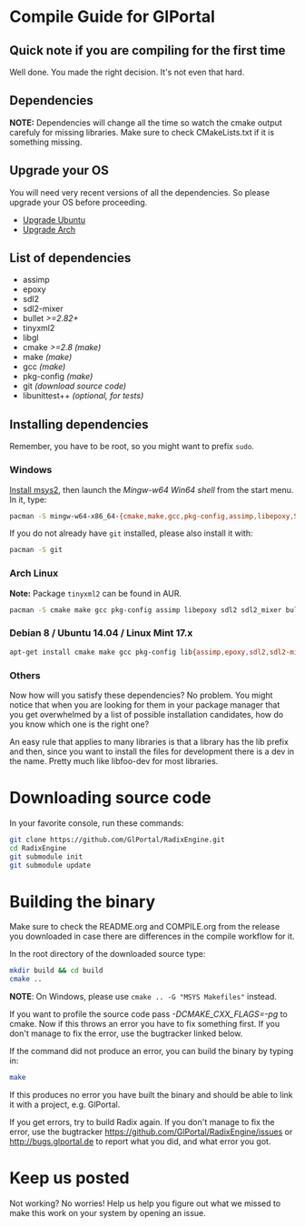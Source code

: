 # Compile Guide for GlPortal
## Quick note if you are compiling for the first time
Well done. You made the right decision. It's not even that hard.

## Dependencies
**NOTE:** Dependencies will change all the time so watch the cmake output carefuly for missing libraries.
Make sure to check CMakeLists.txt if it is something missing.

## Upgrade your OS
You will need very recent versions of all the dependencies. So please upgrade your OS before proceeding.
- [Upgrade Ubuntu](http://www.ubuntu.com/download/desktop/upgrade)
- [Upgrade Arch](https://wiki.archlinux.org/index.php/Pacman#Upgrading_packages)
## List of dependencies
- assimp
- epoxy
- sdl2
- sdl2-mixer
- bullet *>=2.82+*
- tinyxml2
- libgl
- cmake *>=2.8 (make)*
- make *(make)*
- gcc *(make)*
- pkg-config *(make)*
- git *(download source code)*
- libunittest++ *(optional, for tests)*

## Installing dependencies
Remember, you have to be root, so you might want to prefix `sudo`.

### Windows
[Install msys2](http://msys2.github.io/), then launch the *Mingw-w64 Win64 shell* from the start menu. In it, type:
```bash
pacman -S mingw-w64-x86_64-{cmake,make,gcc,pkg-config,assimp,libepoxy,SDL2,SDL2_mixer,bullet,tinyxml2}
```

If you do not already have `git` installed, please also install it with:

```bash
pacman -S git
```

### Arch Linux
**Note:** Package `tinyxml2` can be found in AUR.
```bash
pacman -S cmake make gcc pkg-config assimp libepoxy sdl2 sdl2_mixer bullet mesa unittestpp
```

### Debian 8 / Ubuntu 14.04 / Linux Mint 17.x
```bash
apt-get install cmake make gcc pkg-config lib{assimp,epoxy,sdl2,sdl2-mixer,bullet,tinyxml2,gl1-mesa,unittest++}-dev
```

### Others
Now how will you satisfy these dependencies? No problem. You might notice that when you
are looking for them in your package manager that you get overwhelmed by a list of possible
installation candidates, how do you know which one is the right one?

An easy rule that applies to many libraries is that a library has the lib prefix and then, 
since you want to install the files for development there is a dev in the name. 
Pretty much like libfoo-dev for most libraries.

# Downloading source code

In your favorite console, run these commands:

```bash
git clone https://github.com/GlPortal/RadixEngine.git
cd RadixEngine
git submodule init
git submodule update
```

# Building the binary

Make sure to check the README.org and COMPILE.org from the release you downloaded in case
there are differences in the compile workflow for it.

In the root directory of the downloaded source type:
```bash
mkdir build && cd build
cmake ..
```

**NOTE**: On Windows, please use `cmake .. -G "MSYS Makefiles"` instead.

If you want to profile the source code pass *-DCMAKE_CXX_FLAGS=-pg* to cmake.
Now if this throws an error you have to fix something first. If you don't manage to fix the error, use the
bugtracker linked below.

If the command did not produce an error, you can build the binary by typing in:
```bash
make
```

If this produces no error you have built the binary and should be able to link it with a project, e.g. GlPortal.

If you get errors, try to build Radix again. If you don't manage to fix the error, use the
bugtracker https://github.com/GlPortal/RadixEngine/issues or http://bugs.glportal.de to report what you did, and what error you got.

# Keep us posted
Not working? No worries! Help us help you figure out what we missed to make this work on 
your system by opening an issue.

